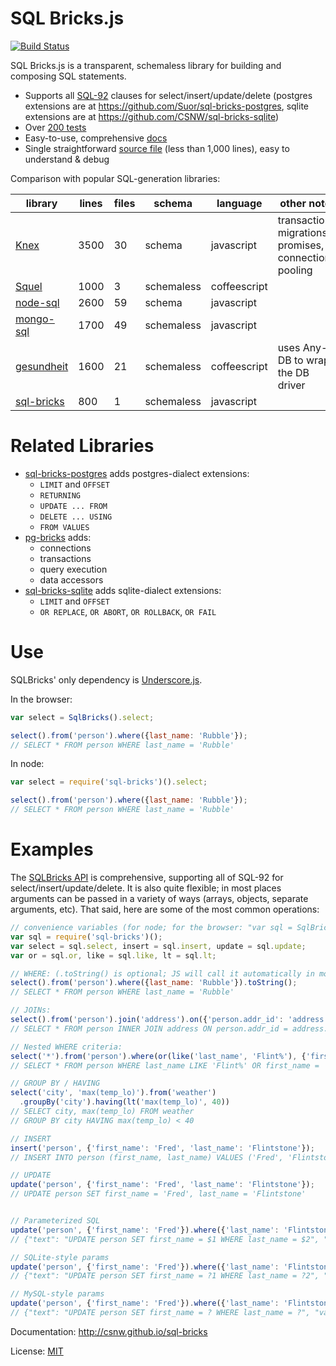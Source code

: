 # SQL Bricks.js

[![Build Status](https://travis-ci.org/CSNW/sql-bricks.png?branch=master)](https://travis-ci.org/CSNW/sql-bricks)

SQL Bricks.js is a transparent, schemaless library for building and composing SQL statements.

- Supports all [SQL-92](http://www.contrib.andrew.cmu.edu/~shadow/sql/sql1992.txt) clauses for select/insert/update/delete (postgres extensions are at https://github.com/Suor/sql-bricks-postgres, sqlite extensions are at https://github.com/CSNW/sql-bricks-sqlite)
- Over [200 tests](http://csnw.github.io/sql-bricks/browser-tests.html)
- Easy-to-use, comprehensive [docs](http://csnw.github.io/sql-bricks)
- Single straightforward [source file](sql-bricks.js) (less than 1,000 lines), easy to understand & debug


Comparison with popular SQL-generation libraries:

library         | lines | files | schema       | language     | other notes  
--------------- | ----- | ----- | ------------ | --------     | --------------
[Knex][1]       | 3500  |    30 | schema       | javascript   | transactions, migrations, promises, connection pooling
[Squel][2]      | 1000  |     3 | schemaless   | coffeescript | 
[node-sql][3]   | 2600  |    59 | schema       | javascript   |
[mongo-sql][4]  | 1700  |    49 | schemaless   | javascript   | 
[gesundheit][5] | 1600  |    21 | schemaless   | coffeescript | uses Any-DB to wrap the DB driver
[sql-bricks][6] |  800  |     1 | schemaless   | javascript   |

[1]: https://github.com/tgriesser/knex
[2]: https://github.com/hiddentao/squel
[3]: https://github.com/brianc/node-sql
[4]: https://github.com/goodybag/mongo-sql
[5]: https://github.com/BetSmartMedia/gesundheit
[6]: https://github.com/CSNW/sql-bricks

# Related Libraries

* [sql-bricks-postgres](https://github.com/Suor/sql-bricks-postgres) adds postgres-dialect extensions:
  * `LIMIT` and `OFFSET`
  * `RETURNING`
  * `UPDATE ... FROM`
  * `DELETE ... USING`
  * `FROM VALUES`
* [pg-bricks](https://github.com/Suor/pg-bricks) adds:
  * connections
  * transactions
  * query execution
  * data accessors
* [sql-bricks-sqlite](https://github.com/CSNW/sql-bricks-sqlite) adds sqlite-dialect extensions:
  * `LIMIT` and `OFFSET`
  * `OR REPLACE`, `OR ABORT`, `OR ROLLBACK`, `OR FAIL`

# Use

SQLBricks' only dependency is [Underscore.js](http://underscorejs.org/).

In the browser:

```javascript
var select = SqlBricks().select;

select().from('person').where({last_name: 'Rubble'});
// SELECT * FROM person WHERE last_name = 'Rubble'
```

In node:

```javascript
var select = require('sql-bricks')().select;

select().from('person').where({last_name: 'Rubble'});
// SELECT * FROM person WHERE last_name = 'Rubble'
```

# Examples

The [SQLBricks API](http://csnw.github.io/sql-bricks/) is comprehensive, supporting all of SQL-92 for select/insert/update/delete. It is also quite flexible; in most places arguments can be passed in a variety of ways (arrays, objects, separate arguments, etc). That said, here are some of the most common operations:

```javascript
// convenience variables (for node; for the browser: "var sql = SqlBricks;")
var sql = require('sql-bricks')();
var select = sql.select, insert = sql.insert, update = sql.update;
var or = sql.or, like = sql.like, lt = sql.lt;

// WHERE: (.toString() is optional; JS will call it automatically in most cases)
select().from('person').where({last_name: 'Rubble'}).toString();
// SELECT * FROM person WHERE last_name = 'Rubble'

// JOINs:
select().from('person').join('address').on({'person.addr_id': 'address.id'});
// SELECT * FROM person INNER JOIN address ON person.addr_id = address.id

// Nested WHERE criteria:
select('*').from('person').where(or(like('last_name', 'Flint%'), {'first_name': 'Fred'}));
// SELECT * FROM person WHERE last_name LIKE 'Flint%' OR first_name = 'Fred'

// GROUP BY / HAVING
select('city', 'max(temp_lo)').from('weather')
  .groupBy('city').having(lt('max(temp_lo)', 40))
// SELECT city, max(temp_lo) FROM weather
// GROUP BY city HAVING max(temp_lo) < 40

// INSERT
insert('person', {'first_name': 'Fred', 'last_name': 'Flintstone'});
// INSERT INTO person (first_name, last_name) VALUES ('Fred', 'Flintstone')

// UPDATE
update('person', {'first_name': 'Fred', 'last_name': 'Flintstone'});
// UPDATE person SET first_name = 'Fred', last_name = 'Flintstone'


// Parameterized SQL
update('person', {'first_name': 'Fred'}).where({'last_name': 'Flintstone'}).toParams();
// {"text": "UPDATE person SET first_name = $1 WHERE last_name = $2", "values": ["Fred", "Flintstone"]}

// SQLite-style params
update('person', {'first_name': 'Fred'}).where({'last_name': 'Flintstone'}).toParams({placeholder: '?%d'});
// {"text": "UPDATE person SET first_name = ?1 WHERE last_name = ?2", "values": ["Fred", "Flintstone"]}

// MySQL-style params
update('person', {'first_name': 'Fred'}).where({'last_name': 'Flintstone'}).toParams({placeholder: '?'});
// {"text": "UPDATE person SET first_name = ? WHERE last_name = ?", "values": ["Fred", "Flintstone"]}
```

Documentation: http://csnw.github.io/sql-bricks

License: [MIT](LICENSE.md)
